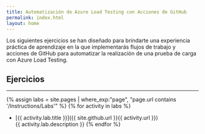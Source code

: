```yaml
---
title: Automatización de Azure Load Testing con Acciones de GitHub
permalink: index.html
layout: home
---
```


Los siguientes ejercicios se han diseñado para brindarte una experiencia práctica de aprendizaje en la que implementarás flujos de trabajo y acciones de GitHub para automatizar la realización de una prueba de carga con Azure Load Testing. 

## Ejercicios
<hr/>


{% assign labs = site.pages | where_exp:"page", "page.url contains '/Instructions/Labs'" %} {% for activity in labs  %}
* [{{ activity.lab.title }}]({{ site.github.url }}{{ activity.url }}) <br/> {{ activity.lab.description }} {% endfor %}
